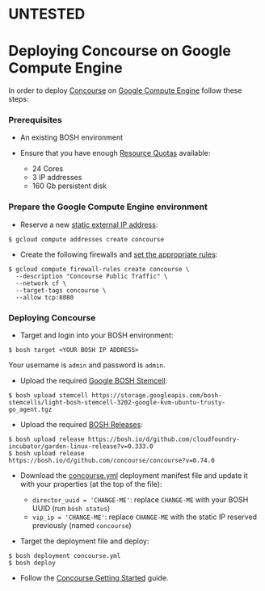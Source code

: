 # UNTESTED

# Deploying Concourse on Google Compute Engine

In order to deploy [Concourse](http://concourse.ci/) on [Google Compute Engine](https://cloud.google.com/) follow these steps:

### Prerequisites

* An existing BOSH environment

* Ensure that you have enough [Resource Quotas](https://cloud.google.com/compute/docs/resource-quotas) available:
    - 24 Cores
    - 3 IP addresses
    - 160 Gb persistent disk

### Prepare the Google Compute Engine environment

* Reserve a new [static external IP address](https://cloud.google.com/compute/docs/instances-and-network#reserve_new_static):

```
$ gcloud compute addresses create concourse
```

* Create the following firewalls and [set the appropriate rules](https://cloud.google.com/compute/docs/networking#addingafirewall):

```
$ gcloud compute firewall-rules create concourse \
  --description "Concourse Public Traffic" \
  --network cf \
  --target-tags concourse \
  --allow tcp:8080
```

### Deploying Concourse

* Target and login into your BOSH environment:

```
$ bosh target <YOUR BOSH IP ADDRESS>
```

Your username is `admin` and password is `admin`.

* Upload the required [Google BOSH Stemcell](http://bosh.io/docs/stemcell.html):

```
$ bosh upload stemcell https://storage.googleapis.com/bosh-stemcells/light-bosh-stemcell-3202-google-kvm-ubuntu-trusty-go_agent.tgz
```

* Upload the required [BOSH Releases](http://bosh.io/docs/release.html):

```
$ bosh upload release https://bosh.io/d/github.com/cloudfoundry-incubator/garden-linux-release?v=0.333.0
$ bosh upload release https://bosh.io/d/github.com/concourse/concourse?v=0.74.0
```

* Download the [concourse.yml](https://raw.githubusercontent.com/cloudfoundry-incubator/bosh-google-cpi-release/master/docs/concourse.yml) deployment manifest file and update it with your properties (at the top of the file):
    - `director_uuid = 'CHANGE-ME'`: replace `CHANGE-ME` with your BOSH UUID (run `bosh status`)
    - `vip_ip = 'CHANGE-ME'`: replace `CHANGE-ME` with the static IP reserved previously (named `concourse`)

* Target the deployment file and deploy:

```
$ bosh deployment concourse.yml
$ bosh deploy
```

* Follow the [Concourse Getting Started](http://concourse.ci/using-concourse.html) guide.
